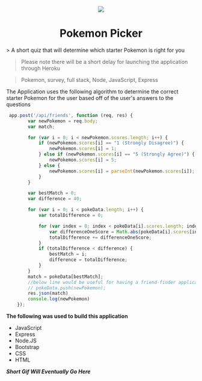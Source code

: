 <div align="center">
<a href="https://mighty-anchorage-59445.herokuapp.com/"><img src="https://dumielauxepices.net/sites/default/files/drawn-pokeball-green-567123-6351456.jpg"></a>


# Pokemon Picker
</div>
> A short quiz that will determine which starter Pokemon is right for you

> Please note there will be a short delay for launching the application through Heroku

> Pokemon, survey, full stack, Node, JavaScript, Express

The Application uses the following algorithm to determine the correct starter Pokemon for the user based off of the user's answers to the questions 
```javascript
 app.post('/api/friends', function (req, res) {
        var newPokemon = req.body;
        var match;

        for (var i = 0; i < newPokemon.scores.length; i++) {
            if (newPokemon.scores[i] == "1 (Strongly Disagree)") {
                newPokemon.scores[i] = 1;
            } else if (newPokemon.scores[i] == "5 (Strongly Agree)") {
                newPokemon.scores[i] = 5;
            } else {
                newPokemon.scores[i] = parseInt(newPokemon.scores[i]);
            }
        }

        var bestMatch = 0;
        var difference = 40;

        for (var i = 0; i < pokeData.length; i++) {
            var totalDifference = 0;

            for (var index = 0; index < pokeData[i].scores.length; index++) {
                var differenceOneScore = Math.abs(pokeData[i].scores[index] - newPokemon.scores[index]);
                totalDifference += differenceOneScore;
            }
            if (totalDifference < difference) {
                bestMatch = i;
                difference = totalDifference;
            }
        }
        match = pokeData[bestMatch];
        //below line would be useful for having a friend-finder application. Since I only want users to be able to select from 3 pre-defined Pokemon however, I'm leaving this part commented out.
        // pokeData.push(newPokemon);
        res.json(match)
        console.log(newPokemon)
    });
```
**The following was used to build this application**

- JavaScript
- Express
- Node.JS
- Bootstrap
- CSS
- HTML

***Short Gif Will Eventually Go Here***
